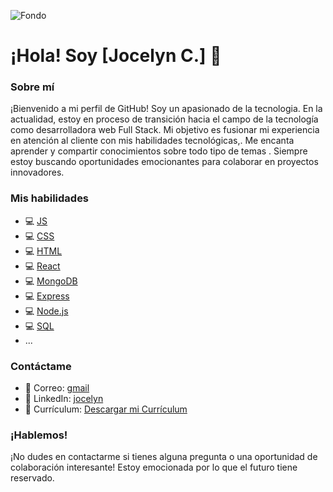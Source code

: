 

![Fondo](https://res.cloudinary.com/pruebaweb/image/upload/v1696911368/4973ead72580df908af111b6770fe6ac_msqutb.jpg)

# ¡Hola! Soy [Jocelyn C.] 👋

### Sobre mí

¡Bienvenido a mi perfil de GitHub! Soy un apasionado de la tecnologia. En la actualidad, estoy en proceso de transición hacia el campo de la tecnología como desarrolladora web Full Stack. Mi objetivo es fusionar mi experiencia en atención al cliente con mis habilidades tecnológicas,. Me encanta aprender y compartir conocimientos sobre todo tipo de temas . Siempre estoy buscando oportunidades emocionantes para colaborar en proyectos innovadores.

### Mis habilidades

- 💻 [JS](https://icons8.com/icon/tGvHBPJaKqEd/javascript)
- 💻 [CSS](https://icons8.com/icon/21278/css3)
- 💻 [HTML](https://icons8.com/icon/Lb0GijAhiD3r/html-filetype)
- 💻 [React](https://icons8.com/icon/t5K2CR8feVdX/react)
- 💻 [MongoDB](https://icons8.com/icon/8rKdRqZFLurS/mongodb-a-cross-platform-document-oriented-database-program)
- 💻 [Express](https://icons8.com/icon/WNoJgbzDr3i2/express-js)
- 💻 [Node.js](https://icons8.com/icon/hsPbhkOH4FMe/node-js)
- 💻 [SQL](https://icons8.com/icon/13406/sql)
- ...

### Contáctame

- 📧 Correo: [gmail](jocelyn.cf@gmail.com)
- 💼 LinkedIn: [jocelyn](www.linkedin.com/in/jocelyn-castro-flores-1507b427)
- 📄 Currículum: [Descargar mi Currículum](https://enlace-a-tu-cv.com/tu-cv.pdf)



### ¡Hablemos!

¡No dudes en contactarme si tienes alguna pregunta o una oportunidad de colaboración interesante! Estoy emocionada por lo que el futuro tiene reservado.




